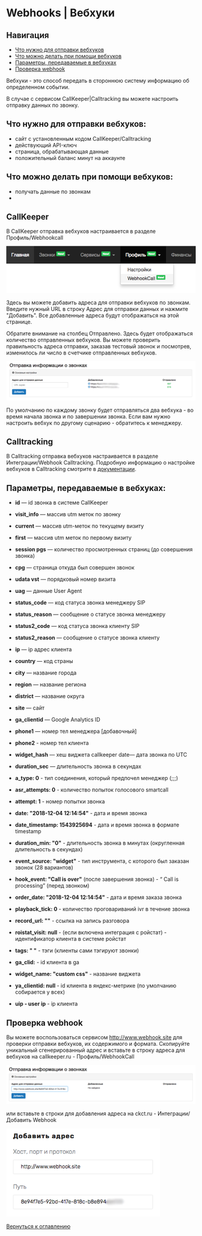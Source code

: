# Webhooks | Вебхуки

## Навигация
  - [Что нужно для отправки вебхуков](#что-нужно-для-отправки-вебхуков)
  - [Что можно делать при помощи вебхуков](#что-можно-делать-при-помощи-вебхуков)
  - [Параметры, передаваемые в вебхуках](#параметры-передаваемые-в-вебхуках)
  - [Проверка webhook](#проверка-webhook)

Вебхуки - это способ передать в стороннюю систему информацию об определенном событии.

В случае с сервисом CallKeeper|Calltracking вы можете настроить отправку данных по звонку.

## Что нужно для отправки вебхуков: 

- сайт с установленным кодом CallKeeper/Calltracking
- действующий API-ключ
- страница, обрабатывающая данные
- положительный баланс минут на аккаунте


## Что можно делать при помощи вебхуков:
- получать данные по звонкам
- 

## CallKeeper

В CallKeeper отправка вебхуков настраивается в разделе Профиль/Webhookcall

![Рис.](images/webhook_ck_main.png)

Здесь вы можете добавить адреса для отправки вебхуков по звонкам. Введите нужный URL в строку Адрес для отправки данных и нажмите "Добавить". Все добавленные адреса будут отображаться на этой странице.

Обратите внимание на столбец Отправлено. Здесь будет отображаться количество отправленных вебхуков. Вы можете проверить правильность адреса отправки, заказав тестовый звонок и посмотрев, изменилось ли число в счетчике отправленных вебхуков.

![Рис.](images/webhook_ck_inside.png)

По умолчанию по каждому звонку будет отправляться два вебхука - во время начала звонка и по завершении звонка. Если вам нужно настроить вебхук по другому сценарию - обратитесь к менеджеру.


## Calltracking

В Calltracking отправка вебхуков настраивается в разделе Интеграции/Webhook Calltracking. Подробную информацию о настройке вебхуков в Calltracking смотрите в [документации](/documentation/calltracking/calltracking_instruction.md#интеграции).




## Параметры, передаваемые в вебхуках:

-  **id** — id звонка в системе CallKeeper
  
-  **visit_info** — массив utm меток по звонку
  
-  **current** — массив utm-меток по текущему визиту
  
-  **first** — массив utm меток по первому визиту
  
-  **session pgs** — количество просмотренных страниц (до совершения звонка)
  
-  **cpg** — страница откуда был совершен звонок
  
-  **udata vst** — порядковый номер визита
  
-  **uag** — данные User Agent
  
-  **status_code** — код статуса звонка менеджеру SIP
  
-  **status_reason** — сообщение о статусе звонка менеджеру
  
-  **status2_code** — код статуса звонка клиенту SIP
  
-  **status2_reason** — сообщение о статусе звонка клиенту
  
-  **ip** — ip адрес клиента
  
-  **country** — код страны
  
-  **city** — название города
  
-  **region** — название региона
  
-  **district** — название округа
  
-  **site** — сайт
  
-  **ga_clientid** — Google Analytics ID
  
-  **phone1** — номер тел менеджера [добавочный]
  
-  **phone2** - номер тел клиента
  
-  **widget_hash** — хеш виджета callkeeper date— дата звонка по UTC
  
-  **duration_sec** — длительность звонка в секундах
  
-  **a_type: 0** - тип соединения, который предпочел менеджер (;;;)
  
-  **asr_attempts: 0** - количество попыток голосового smartcall
  
-  **attempt: 1** - номер попытки звонка
  
-  **date: "2018-12-04 12:14:54"** - дата и время звонка
  
-  **date_timestamp: 1543925694** - дата и время звонка в формате timestamp
  
-  **duration_min: "0"** - длительность звонка в минутах (округленная длительность в секундах)
  
-  **event_source: "widget"** - тип инструмента, с которого был заказан звонок (28 вариантов)
  
-  **hook_event: "Call is over"** (после завершения звонка) - “ Call is processing” (перед звонком)
  
-  **order_date: "2018-12-04 12:14:54"** - дата и время заказа звонка
  
-  **playback_tick: 0** - количество проговариваний ivr в течение звонка
  
-  **record_url: ""** - ссылка на запись разговора
  
-  **roistat_visit: null** - (если включена интеграция с ройстат) - идентификатор клиента в системе ройстат
  
-  **tags: " "** - тэги (клиенты сами тэгируют звонки)
  
-  **ga_clid:** - id клиента в ga
  
-  **widget_name: "custom css"** - название виджета
  
-  **ya_clientid: null** - id клиента в яндекс-метрике (по умолчанию собирается у всех)
  
-  **uip - user ip** - ip клиента

## Проверка webhook

Вы можете воспользоваться сервисом http://www.webhook.site для проверки отправки вебхуков, их содержимого и формата. 
Скопируйте уникальный сгенерированный адрес и вставьте в строку адреса для вебхуков на callkeeper.ru - Профиль/WebhookCall

![Рис.](images/webhook_ck.png)


или вставьте в строки для добавления адреса на ckct.ru - Интеграции/Добавить Webhook

![Рис.](images/webhook_ckct.png)


[Вернуться к оглавлению](#webhooks--вебхуки)


